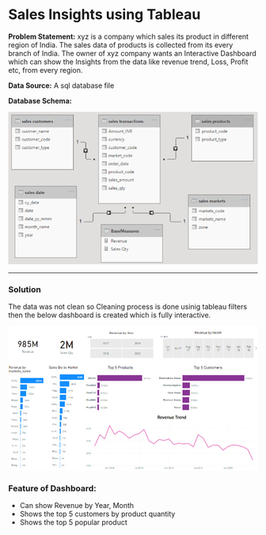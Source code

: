 # Sales Insights using Tableau
**Problem Statement:**
xyz is a company which sales its product in different region of India. The sales data of products is collected from its every branch of India. The owner of xyz company wants an Interactive Dashboard which can show the Insights from the data like revenue trend, Loss, Profit etc, from every region.

**Data Source:**
A sql database file

**Database Schema:**

![Photo.jpeg](https://raw.githubusercontent.com/tariqmhmd5/Sales-Insights-PowerBi/main/Database_Schema.png)

---

### **Solution**
The data was not clean so Cleaning process is done usinig tableau filters then the below dashboard is created which is fully interactive. 

![Photo.jpeg](https://raw.githubusercontent.com/tariqmhmd5/Sales-Insights-PowerBi/main/Sales%20Insights%20Dashboard.png)

### Feature of Dashboard:

*   Can show Revenue by Year, Month
*   Shows the top 5 customers by product quantity
*   Shows the top 5 popular product


